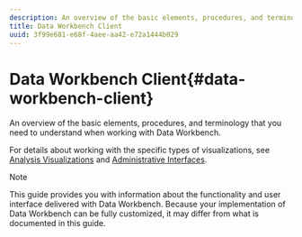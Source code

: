 ```yaml
---
description: An overview of the basic elements, procedures, and terminology that you need to understand when working with Data Workbench.
title: Data Workbench Client
uuid: 3f99e681-e68f-4aee-aa42-e72a1444b029
---
```


# Data Workbench Client{#data-workbench-client}

An overview of the basic elements, procedures, and terminology that you need to understand when working with Data Workbench.

For details about working with the specific types of visualizations, see [Analysis Visualizations](../../home/c-get-started/c-analysis-vis/c-analysis-vis.md#concept-cb5b9716d3404b2b888a55b3efec1fa5) and [Administrative Interfaces](../../home/c-get-started/c-admin-intrf/c-admin-intrf.md#concept-855c1a91e1a948969fab592adca15f74).

>[!NOTE]
>
>This guide provides you with information about the functionality and user interface delivered with Data Workbench. Because your implementation of Data Workbench can be fully customized, it may differ from what is documented in this guide.

